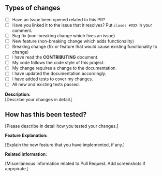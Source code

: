 ## Types of changes
<!--- What types of changes does your code introduce?   -->
<!--- Put an `x` in all the boxes that apply:           -->
- [ ] Have an Issue been opened related to this PR?
- [ ] Have you linked it to the Issue that it resolves? Put `closes #XXX` in your comment.
- [ ] Bug fix (non-breaking change which fixes an issue)
- [ ] New feature (non-breaking change which adds functionality)
- [ ] Breaking change (fix or feature that would cause existing functionality to change)
- [ ] I have read the **CONTRIBUTING** document.
- [ ] My code follows the code style of this project.
- [ ] My change requires a change to the documentation.
- [ ] I have updated the documentation accordingly.
- [ ] I have added tests to cover my changes.
- [ ] All new and existing tests passed.

**Description:**  
[Describe your changes in detail.]

## How has this been tested?

<!--- Include details of your testing environment, tests ran to see how -->
<!--- your change affects other areas of the code, etc. -->
[Please describe in detail how you tested your changes.]

**Feature Explanation:**  

[Explain the new feature that you have implemented, if any.]

**Related information:**  

[Miscellaneous Information related to Pull Request. Add screenshots if apprpirate.]
